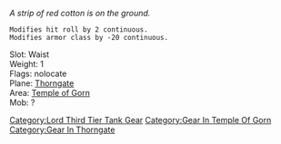 *A strip of red cotton is on the ground.*  

`Modifies hit roll by 2 continuous.`  
`Modifies armor class by -20 continuous.`

Slot: Waist  
Weight: 1  
Flags: nolocate  
Plane: [Thorngate](:Category:Thorngate "wikilink")  
Area: [Temple of Gorn](:Category:Temple_of_Gorn "wikilink")  
Mob: ?  

[Category:Lord Third Tier Tank
Gear](Category:Lord_Third_Tier_Tank_Gear "wikilink") [Category:Gear In
Temple Of Gorn](Category:Gear_In_Temple_Of_Gorn "wikilink")
[Category:Gear In Thorngate](Category:Gear_In_Thorngate "wikilink")
